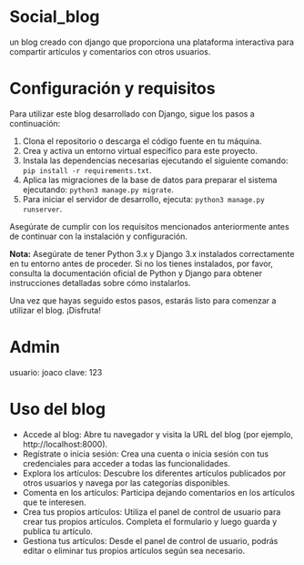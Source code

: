 # Social_blog
un blog creado con django que proporciona una plataforma interactiva para compartir artículos y comentarios con otros usuarios.

# Configuración y requisitos

Para utilizar este blog desarrollado con Django, sigue los pasos a continuación:

1. Clona el repositorio o descarga el código fuente en tu máquina.
2. Crea y activa un entorno virtual específico para este proyecto.
3. Instala las dependencias necesarias ejecutando el siguiente comando: `pip install -r requirements.txt`.
4. Aplica las migraciones de la base de datos para preparar el sistema ejecutando: `python3 manage.py migrate`.
5. Para iniciar el servidor de desarrollo, ejecuta: `python3 manage.py runserver`.

Asegúrate de cumplir con los requisitos mencionados anteriormente antes de continuar con la instalación y configuración.

**Nota:** Asegúrate de tener Python 3.x y Django 3.x instalados correctamente en tu entorno antes de proceder. Si no los tienes instalados, por favor, consulta la documentación oficial de Python y Django para obtener instrucciones detalladas sobre cómo instalarlos.

Una vez que hayas seguido estos pasos, estarás listo para comenzar a utilizar el blog. ¡Disfruta!

# Admin 
usuario: joaco
clave: 123

# Uso del blog 

- Accede al blog: Abre tu navegador y visita la URL del blog (por ejemplo, http://localhost:8000).
- Regístrate o inicia sesión: Crea una cuenta o inicia sesión con tus credenciales para acceder a todas las funcionalidades.
- Explora los artículos: Descubre los diferentes artículos publicados por otros usuarios y navega por las categorías disponibles.
- Comenta en los artículos: Participa dejando comentarios en los artículos que te interesen.
- Crea tus propios artículos: Utiliza el panel de control de usuario para crear tus propios artículos. Completa el formulario  y luego guarda y publica tu artículo.
- Gestiona tus artículos: Desde el panel de control de usuario, podrás editar o eliminar tus propios artículos según sea necesario.

